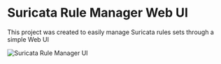 # Suricata Rule Manager Web UI
This project was created to easily manage Suricata rules sets through a simple Web UI

![Suricata Rule Manager UI](https://github.com/user-attachments/assets/ed906c76-762f-4102-b11b-0172dc167917)

